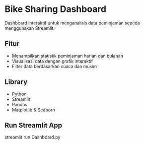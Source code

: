# Bike Sharing Dashboard 

Dashboard interaktif untuk menganalisis data peminjaman sepeda menggunakan Streamlit.

## Fitur
- Menampilkan statistik peminjaman harian dan bulanan
- Visualisasi data dengan grafik interaktif
- Filter data berdasarkan cuaca dan musim

## Library
- Python
- Streamlit
- Pandas
- Matplotlib & Seaborn

## Run Streamlit App
streamlit run Dashboard.py


